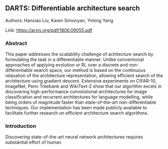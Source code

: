 ## DARTS: Differentiable architecture search

Authors: Hanxiao Liu, Karen Simonyan, Yiming Yang

Link: https://arxiv.org/pdf/1806.09055.pdf

### Abstract
This paper addresses the scalability challenge of achitecture search by formulating the task in a differentiable manner. Unlike conventional approaches of applying evolution or RL over a discrete and non-differentiable search space, our method is based on the continuous relaxation of the architecture representation, allowing efficient search of the architecture using gradient descent. Extensive experiments on CIFAR-10, ImageNet, Penn Treebank and WikiText-2 show that our algorithm excels in discovering high-performance convolutional architectures for image classification and recurrent architectures for language modelling, while being orders of magnitude faster than state-of-the-art non-differentiable techniques. Our implementation has been made publicly available to facilitate further research on efficient architecture search algorithms.

### Introduction
Discovering state-of-the-art neural network architectures requires substantial effort of human
